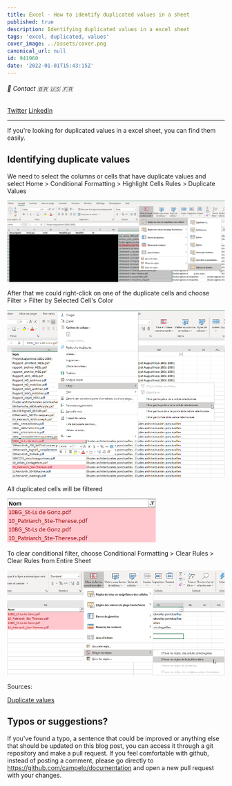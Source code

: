 ```yaml
---
title: Excel - How to identify duplicated values in a sheet
published: true
description: Identifying duplicated values in a excel sheet
tags: 'excel, duplicated, values'
cover_image: ../assets/cover.png
canonical_url: null
id: 941960
date: '2022-01-01T15:43:15Z'
---
```


###### :postbox: Contact :brazil: :us: :fr:

[Twitter](https://twitter.com/campelo87)
[LinkedIn](https://www.linkedin.com/in/flavio-campelo/?locale=en_US)

---

If you're looking for duplicated values in a excel sheet, you can find them easily.

## Identifying duplicate values

We need to select the columns or cells that have duplicate values and select Home > Conditional Formatting > Highlight Cells Rules > Duplicate Values

![Image 1](./assets/img1.png)

After that we could right-click on one of the duplicate cells and choose Filter > Filter by Selected Cell's Color

![Image 2](./assets/img2.png)

All duplicated cells will be filtered

![Image 3](./assets/img3.png)

To clear conditional filter, choose Conditional Formatting > Clear Rules > Clear Rules from Entire Sheet

![Image 4](./assets/img4.png)

Sources:

[Duplicate values](https://www.accountingweb.com/technology/excel/identifying-duplicate-values-in-an-excel-list)

## Typos or suggestions?

If you've found a typo, a sentence that could be improved or anything else that should be updated on this blog post, you can access it through a git repository and make a pull request. If you feel comfortable with github, instead of posting a comment, please go directly to https://github.com/campelo/documentation and open a new pull request with your changes.
